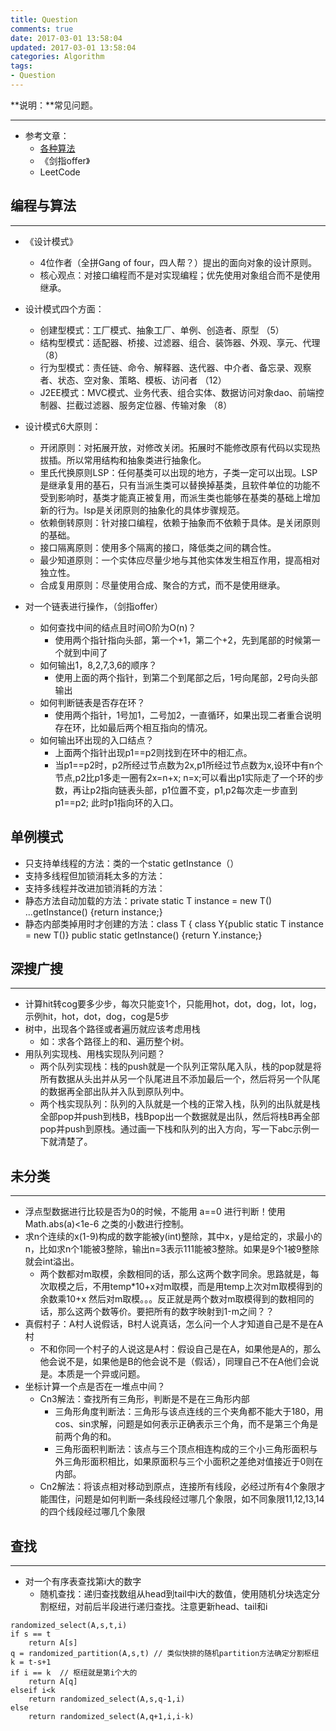 ```yaml
---
title: Question
comments: true
date: 2017-03-01 13:58:04
updated: 2017-03-01 13:58:04
categories: Algorithm
tags:
- Question
---
```


**说明：**常见问题。
<!-- more -->

---
* 参考文章：
	* [各种算法](http://blog.csdn.net/lyhvoyage/article/details/22926265)
	* 《剑指offer》
	* LeetCode


## 编程与算法
---
* 《设计模式》
	* 4位作者（全拼Gang of four，四人帮？）提出的面向对象的设计原则。
	* 核心观点：对接口编程而不是对实现编程；优先使用对象组合而不是使用继承。
* 设计模式四个方面：
	* 创建型模式：工厂模式、抽象工厂、单例、创造者、原型 （5）
	* 结构型模式：适配器、桥接、过滤器、组合、装饰器、外观、享元、代理 （8）
	* 行为型模式：责任链、命令、解释器、迭代器、中介者、备忘录、观察者、状态、空对象、策略、模板、访问者 （12）
	* J2EE模式：MVC模式、业务代表、组合实体、数据访问对象dao、前端控制器、拦截过滤器、服务定位器、传输对象 （8）
* 设计模式6大原则：
	* 开闭原则：对拓展开放，对修改关闭。拓展时不能修改原有代码以实现热拔插。所以常用结构和抽象类进行抽象化。
	* 里氏代换原则LSP：任何基类可以出现的地方，子类一定可以出现。LSP 是继承复用的基石，只有当派生类可以替换掉基类，且软件单位的功能不受到影响时，基类才能真正被复用，而派生类也能够在基类的基础上增加新的行为。lsp是关闭原则的抽象化的具体步骤规范。
	* 依赖倒转原则：针对接口编程，依赖于抽象而不依赖于具体。是关闭原则的基础。
	* 接口隔离原则：使用多个隔离的接口，降低类之间的耦合性。
	* 最少知道原则：一个实体应尽量少地与其他实体发生相互作用，提高相对独立性。
	* 合成复用原则：尽量使用合成、聚合的方式，而不是使用继承。


* 对一个链表进行操作，（剑指offer）
	* 如何查找中间的结点且时间O阶为O(n)？ 
		* 使用两个指针指向头部，第一个+1，第二个+2，先到尾部的时候第一个就到中间了
	* 如何输出1，8,2,7,3,6的顺序？ 
		* 使用上面的两个指针，到第二个到尾部之后，1号向尾部，2号向头部输出
	* 如何判断链表是否存在环？ 
		* 使用两个指针，1号加1，二号加2，一直循环，如果出现二者重合说明存在环，比如最后两个相互指向的情况。
	* 如何输出环出现的入口结点？ 
		* 上面两个指针出现p1==p2则找到在环中的相汇点。
		* 当p1==p2时，p2所经过节点数为2x,p1所经过节点数为x,设环中有n个节点,p2比p1多走一圈有2x=n+x; n=x;可以看出p1实际走了一个环的步数，再让p2指向链表头部，p1位置不变，p1,p2每次走一步直到p1==p2; 此时p1指向环的入口。

## 单例模式

* 只支持单线程的方法：类的一个static getInstance（）
* 支持多线程但加锁消耗太多的方法：
* 支持多线程并改进加锁消耗的方法：
* 静态方法自动加载的方法：private static T instance = new T()  ...getInstance() {return instance;}
* 静态内部类掉用时才创建的方法：class T { class Y{public static T instance = new T()} public static getInstance() {return Y.instance;}


## 深搜广搜
---
* 计算hit转cog要多少步，每次只能变1个，只能用hot，dot，dog，lot，log，示例hit，hot，dot，dog，cog是5步
* 树中，出现各个路径或者遍历就应该考虑用栈
	* 如：求各个路径上的和、遍历整个树。
* 用队列实现栈、用栈实现队列问题？
	* 两个队列实现栈：栈的push就是一个队列正常队尾入队，栈的pop就是将所有数据从头出并从另一个队尾进且不添加最后一个，然后将另一个队尾的数据再全部出队并入队到原队列中。
	* 两个栈实现队列：队列的入队就是一个栈的正常入栈，队列的出队就是栈全部pop并push到栈B，栈Bpop出一个数据就是出队，然后将栈B再全部pop并push到原栈。通过画一下栈和队列的出入方向，写一下abc示例一下就清楚了。


## 未分类
---
* 浮点型数据进行比较是否为0的时候，不能用 a==0 进行判断！使用Math.abs(a)<1e-6 之类的小数进行控制。
* 求n个连续的x(1-9)构成的数字能被y(int)整除，其中x，y是给定的，求最小的n，比如求n个1能被3整除，输出n=3表示111能被3整除。如果是9个1被9整除就会int溢出。
	* 两个数都对m取模，余数相同的话，那么这两个数字同余。思路就是，每次取模之后，不用temp*10+x对m取模，而是用temp上次对m取模得到的余数乘10+x 然后对m取模。。。反正就是两个数对m取模得到的数相同的话，那么这两个数等价。要把所有的数字映射到1-m之间？？
* 真假村子：A村人说假话，B村人说真话，怎么问一个人才知道自己是不是在A村
	* 不和你同一个村子的人说这是A村：假设自己是在A，如果他是A的，那么他会说不是，如果他是B的他会说不是（假话），同理自己不在A他们会说是。本质是一个异或问题。
* 坐标计算一个点是否在一堆点中间？
	* Cn3解法：查找所有三角形，判断是不是在三角形内部
		* 三角形角度判断法：三角形与该点连线的三个夹角都不能大于180，用cos、sin求解，问题是如何表示正确表示三个角，而不是第三个角是前两个角的和。
		* 三角形面积判断法：该点与三个顶点相连构成的三个小三角形面积与外三角形面积相比，如果原面积与三个小面积之差绝对值接近于0则在内部。
	* Cn2解法：将该点相对移动到原点，连接所有线段，必经过所有4个象限才能围住，问题是如何判断一条线段经过哪几个象限，如不同象限11,12,13,14的四个线段经过哪几个象限






## 查找
---
* 对一个有序表查找第i大的数字
	* 随机查找：递归查找数组从head到tail中i大的数值，使用随机分块选定分割枢纽，对前后半段进行递归查找。注意更新head、tail和i

```
randomized_select(A,s,t,i)
if s == t
	return A[s]
q = randomized_partition(A,s,t) // 类似快排的随机partition方法确定分割枢纽
k = t-s+1
if i == k  // 枢纽就是第i个大的
	return A[q]
elseif i<k
	return randomized_select(A,s,q-1,i)
else
	return randomized_select(A,q+1,i,i-k)
```